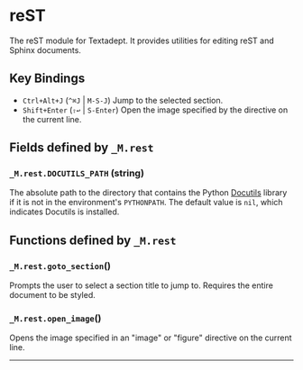 # reST

The reST module for Textadept.
It provides utilities for editing reST and Sphinx documents.

## Key Bindings

+ `Ctrl+Alt+J` (`^⌘J` | `M-S-J`)
  Jump to the selected section.
+ `Shift+Enter` (`⇧↩` | `S-Enter`)
  Open the image specified by the directive on the current line.


## Fields defined by `_M.rest`

<a id="_M.rest.DOCUTILS_PATH"></a>
### `_M.rest.DOCUTILS_PATH` (string)

The absolute path to the directory that contains the Python [Docutils][]
  library if it is not in the environment's `PYTHONPATH`.
  The default value is `nil`, which indicates Docutils is installed.

  [Docutils]: http://docutils.sourceforge.net/


## Functions defined by `_M.rest`

<a id="_M.rest.goto_section"></a>
### `_M.rest.goto_section`()

Prompts the user to select a section title to jump to.
Requires the entire document to be styled.

<a id="_M.rest.open_image"></a>
### `_M.rest.open_image`()

Opens the image specified in an "image" or "figure" directive on the current
line.


---
